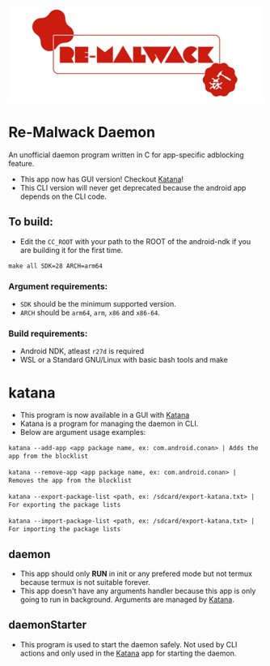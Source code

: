 ![rmwlk](https://github.com/ZG089/Re-Malwack/raw/main/assets/Re-Malwack.png)
# Re-Malwack Daemon
An unofficial daemon program written in C for app-specific adblocking feature.
- This app now has GUI version! Checkout [Katana](https://github.com/ayumi-aiko/Katana)!
- This CLI version will never get deprecated because the android app depends on the CLI code.

## To build:
- Edit the `CC_ROOT` with your path to the ROOT of the android-ndk if you are building it for the first time.
```
make all SDK=28 ARCH=arm64
```

### Argument requirements:
- `SDK` should be the minimum supported version.
- `ARCH` should be `arm64`, `arm`, `x86` and `x86-64`.

### Build requirements:
- Android NDK, atleast `r27d` is required
- WSL or a Standard GNU/Linux with basic bash tools and make

# katana
- This program is now available in a GUI with [Katana](https://github.com/ayumi-aiko/Katana)
- Katana is a program for managing the daemon in CLI.
- Below are argument usage examples:
```
katana --add-app <app package name, ex: com.android.conan> | Adds the app from the blocklist

katana --remove-app <app package name, ex: com.android.conan> | Removes the app from the blocklist

katana --export-package-list <path, ex: /sdcard/export-katana.txt> | For exporting the package lists

katana --import-package-list <path, ex: /sdcard/export-katana.txt> | For importing the package lists
```

## daemon
- This app should only **RUN** in init or any prefered mode but not termux because termux is not suitable forever.
- This app doesn't have any arguments handler because this app is only going to run in background. Arguments are managed by [Katana](https://github.com/ayumi-aiko/Katana).

## daemonStarter
- This program is used to start the daemon safely. Not used by CLI actions and only used in the [Katana](https://github.com/ayumi-aiko/Katana) app for starting the daemon.